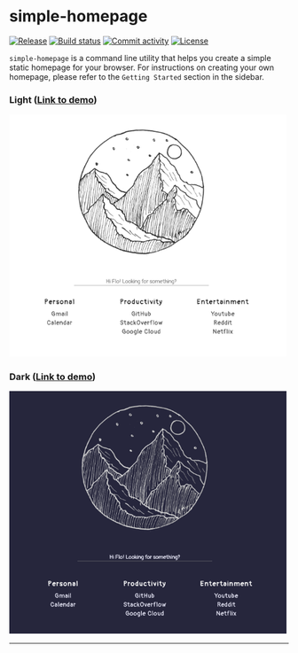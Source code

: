 # simple-homepage

[![Release](https://img.shields.io/github/v/release/fpgmaas/simple-homepage)](https://img.shields.io/github/v/release/fpgmaas/simple-homepage)
[![Build status](https://img.shields.io/github/workflow/status/fpgmaas/simple-homepage/merge-to-main)](https://img.shields.io/github/workflow/status/fpgmaas/simple-homepage/merge-to-main)
[![Commit activity](https://img.shields.io/github/commit-activity/m/fpgmaas/simple-homepage)](https://img.shields.io/github/commit-activity/m/fpgmaas/simple-homepage)
[![License](https://img.shields.io/github/license/fpgmaas/simple-homepage)](https://img.shields.io/github/license/fpgmaas/simple-homepage)


`simple-homepage` is a command line utility that helps you create a simple static homepage for your browser. For instructions on creating your own homepage, please refer to the `Getting Started` section in the sidebar.

### Light ([Link to demo](demo/light/homepage.html))


<img src="static/screenshot-light.png" alt="Example light homepage" width="500"/>

### Dark ([Link to demo](demo/dark/homepage.html))

<img src="static/screenshot-dark.png" alt="Example dark homepage" width="500"/>

---